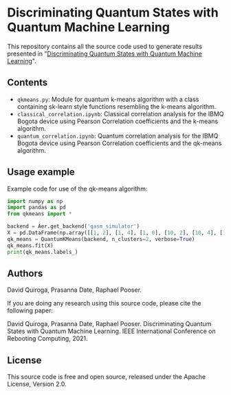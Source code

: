 # Discriminating Quantum States with Quantum Machine Learning

This repository contains all the source code used to generate results presented in "[Discriminating Quantum States with Quantum Machine Learning](https://qce.quantum.ieee.org/posters-program/#ps14)".

## Contents

* ``qkmeans.py``: Module for quantum k-means algorithm with a class containing sk-learn style functions resembling the k-means algorithm.
* ``classical_correlation.ipynb``: Classical correlation analysis for the IBMQ Bogota device using Pearson Correlation coefficients and the k-means algorithm.
* ``quantum_correlation.ipynb``: Quantum correlation analysis for the IBMQ Bogota device using Pearson Correlation coefficients and the qk-means algorithm.

## Usage example
   
Example code for use of the qk-means algorithm:

```python
import numpy as np
import pandas as pd
from qkmeans import *

backend = Aer.get_backend('qasm_simulator')
X = pd.DataFrame(np.array([[1, 2], [1, 4], [1, 0], [10, 2], [10, 4], [10, 0]]))
qk_means = QuantumKMeans(backend, n_clusters=2, verbose=True)
qk_means.fit(X)
print(qk_means.labels_) 
```

## Authors

David Quiroga, Prasanna Date, Raphael Pooser.

If you are doing any research using this source code, please cite the following paper:

  David Quiroga, Prasanna Date, Raphael Pooser. Discriminating Quantum States with Quantum Machine Learning. IEEE International Conference on Rebooting Computing, 2021.
      
## License

This source code is free and open source, released under the Apache License, Version 2.0.
   
